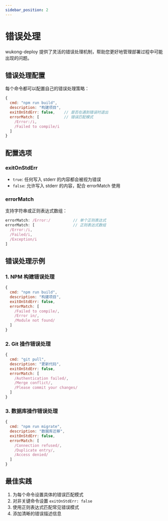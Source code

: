 ```yaml
---
sidebar_position: 2
---
```


# 错误处理

wukong-deploy 提供了灵活的错误处理机制，帮助您更好地管理部署过程中可能出现的问题。

## 错误处理配置

每个命令都可以配置自己的错误处理策略：

```javascript
{
  cmd: "npm run build",
  description: "构建项目",
  exitOnStdErr: false,    // 是否在遇到错误时退出
  errorMatch: [           // 错误匹配模式
    /Error:/i,
    /Failed to compile/i
  ]
}
```

## 配置选项

### exitOnStdErr

- `true`: 任何写入 stderr 的内容都会被视为错误
- `false`: 允许写入 stderr 的内容，配合 errorMatch 使用

### errorMatch

支持字符串或正则表达式数组：

```javascript
errorMatch: /Error:/          // 单个正则表达式
errorMatch: [                 // 正则表达式数组
  /Error:/i,
  /Failed/i,
  /Exception/i
]
```

## 错误处理示例

### 1. NPM 构建错误处理

```javascript
{
  cmd: "npm run build",
  description: "构建项目",
  exitOnStdErr: false,
  errorMatch: [
    /Failed to compile/,
    /Error in/,
    /Module not found/
  ]
}
```

### 2. Git 操作错误处理

```javascript
{
  cmd: "git pull",
  description: "更新代码",
  exitOnStdErr: false,
  errorMatch: [
    /Authentication failed/,
    /Merge conflict/,
    /Please commit your changes/
  ]
}
```

### 3. 数据库操作错误处理

```javascript
{
  cmd: "npm run migrate",
  description: "数据库迁移",
  exitOnStdErr: false,
  errorMatch: [
    /Connection refused/,
    /Duplicate entry/,
    /Access denied/
  ]
}
```

## 最佳实践

1. 为每个命令设置具体的错误匹配模式
2. 对非关键命令设置 `exitOnStdErr: false`
3. 使用正则表达式匹配常见错误模式
4. 添加清晰的错误描述信息

